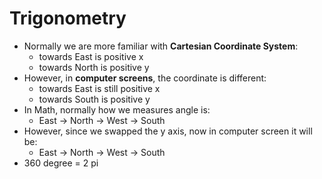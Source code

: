 # Trigonometry
- Normally we are more familiar with **Cartesian Coordinate System**:
    - towards East is positive x
    - towards North is positive y
- However, in **computer screens**, the coordinate is different:
    - towards East is still positive x
    - towards South is positive y
- In Math, normally how we measures angle is: 
    - East -> North -> West -> South
- However, since we swapped the y axis, now in computer screen it will be:
    - East -> North -> West -> South
- 360 degree = 2 pi